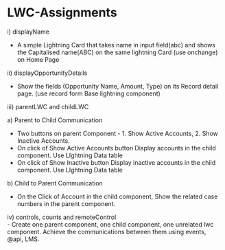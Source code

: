 # LWC-Assignments

i) displayName
   - A simple Lightning Card that takes name in input field(abc) and shows the Capitalised name(ABC) on the same lightning Card (use onchange) on Home Page
   
ii) displayOpportunityDetails   
   - Show the fields (Opportunity Name, Amount, Type) on its Record detail page. (use record form Base lightning component)

iii) parentLWC and childLWC 

   a) Parent to Child Communication
   - Two buttons on parent Component - 1. Show Active Accounts, 2. Show Inactive Accounts. 
   - On click of Show Active Accounts button Display accounts in the child component. Use LIghtning Data table
   - On click of Show Inactive button Display inactive accounts in the child component.  Use LIghtning Data table
   
   b) Child to Parent Communication
   - On the Click of Account in the child component, Show the related case numbers in the parent component. 
   
iv) controls, counts and remoteControl    
    - Create one parent component, one child component,  one unrelated lwc component. Achieve the communications between them using events, @api, LMS.
